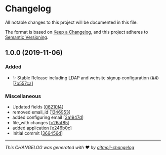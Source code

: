 # Changelog
All notable changes to this project will be documented in this file.

The format is based on [Keep a Changelog](https://keepachangelog.com/en/1.0.0/),
and this project adheres to [Semantic Versioning](https://semver.org/spec/v2.0.0.html).

<a name="1.0.0"></a>
## 1.0.0 (2019-11-06)

### Added

- ✨ Stable Release including LDAP and website signup configuration ([#4](https://github.com/Monogramm/erpnext_autoinstall/issues/4)) [[7b557ca](https://github.com/Monogramm/erpnext_autoinstall/commit/7b557ca6c9ecad53342152d656dce2458c11d19f)]

### Miscellaneous

-  Updated fields [[06210f4](https://github.com/Monogramm/erpnext_autoinstall/commit/06210f4724531467108a35174e6d57c4900996d5)]
-  removed email_id [[1246953](https://github.com/Monogramm/erpnext_autoinstall/commit/1246953bec08320ebf8a93600199e8129af6e286)]
-  added configuring email [[3a1947d](https://github.com/Monogramm/erpnext_autoinstall/commit/3a1947d4c462d28eff5482d0f6463fd3b3fc3007)]
-  file_with changes [[c26af85](https://github.com/Monogramm/erpnext_autoinstall/commit/c26af858629c80efcc3db9ace589cd6a1cdcc2b1)]
-  added application [[e246b0c](https://github.com/Monogramm/erpnext_autoinstall/commit/e246b0c0d4f22ee134e339d6aecf4c32473fe74d)]
-  Initial commit [[366456d](https://github.com/Monogramm/erpnext_autoinstall/commit/366456d20802fe40400f9f9ef71658aad06ddc41)]



***
_This CHANGELOG was generated with :heart: by [gitmoji-changelog](https://github.com/frinyvonnick/gitmoji-changelog)_
